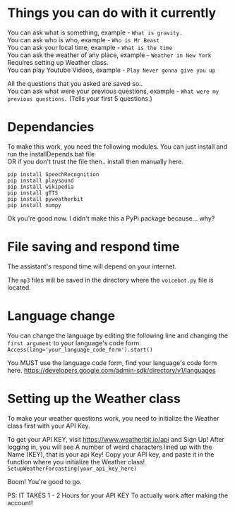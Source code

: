 # Things you can do with it currently
You can ask what is something, example - `What is gravity.`<br />
You can ask who is who, example - `Who is Mr Beast`<br />
You can ask your local time, example - `What is the time`<br />
You can ask the weather of any place, example - `Weather in New York` Requires setting up Weather class. <br />
You can play Youtube Videos, example - `Play Never gonna give you up`

All the questions that you asked are saved so..<br />
You can ask what were your previous questions, example - `What were my previous questions.` (Tells your first 5 questions.)

# Dependancies

To make this work, you need the following modules.
You can just install and run the installDepends.bat file <br />
OR if you don't trust the file then.. install then manually here.<br />
```
pip install SpeechRecognition
pip install playsound
pip install wikipedia
pip install gTTS
pip install pyweatherbit
pip install numpy
```
Ok you're good now.
I didn't make this a PyPi package because... why?

# File saving and respond time
The assistant's respond time will depend on your internet.

The `mp3` files will be saved in the directory where the `voicebot.py` file is located.

# Language change
You can change the language by editing the following line and changing the `first argument` to your language's code form. `Access(lang='your_language_code_form').start()`

You MUST use the language code form, find your language's code form here. https://developers.google.com/admin-sdk/directory/v1/languages

# Setting up the Weather class
To make your weather questions work, you need to initialize the Weather class first with your API Key.

To get your API KEY, visit https://www.weatherbit.io/api and Sign Up!
After logging in, you will see A number of weird characters lined up with the Name (KEY), that is your api Key!
Copy your API key, and paste it in the function where you initialize the Weather class! 
`SetupWeatherForcasting(your_api_key_here)`

Boom! You're good to go.

PS: IT TAKES 1 - 2 Hours for your API KEY To actually work after making the account!